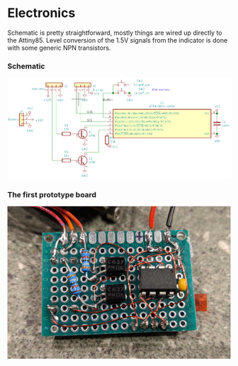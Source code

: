 Electronics
===========

Schematic is pretty straightforward, mostly things are wired up directly
to the Attiny85. Level conversion of the 1.5V signals from the indicator is
done with some generic NPN transistors.

### Schematic
![](../img/spherometer-display-schematic.png)

### The first prototype board
![](../img/prototype-board.jpg)